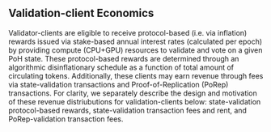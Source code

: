 ## Validation-client Economics

Validator-clients are eligible to receive protocol-based (i.e. via inflation) rewards issued via stake-based annual interest rates (calculated per epoch) by providing compute (CPU+GPU) resources to validate and vote on a given PoH state. These protocol-based rewards are determined through an algorithmic disinflationary schedule as a function of total amount of circulating tokens. Additionally, these clients may earn revenue through fees via state-validation transactions and Proof-of-Replication (PoRep) transactions. For clarity, we separately describe the design and motivation of these revenue distriubutions for validation-clients below: state-validation protocol-based rewards, state-validation transaction fees and rent,  and PoRep-validation transaction fees.
